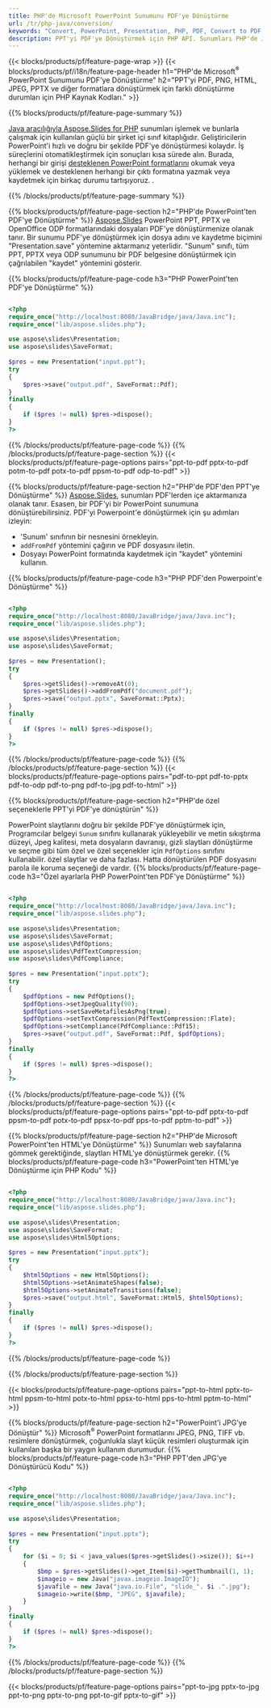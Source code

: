 ```yaml
---
title: PHP'de Microsoft PowerPoint Sunumunu PDF'ye Dönüştürme
url: /tr/php-java/conversion/
keywords: "Convert, PowerPoint, Presentation, PHP, PDF, Convert to PDF, PPT to PDF"
description: PPT'yi PDF'ye Dönüştürmek için PHP API. Sunumları PHP'de JPG, PNG ve diğer formatlara dönüştürün.
---
```


{{< blocks/products/pf/feature-page-wrap >}}
{{< blocks/products/pf/i18n/feature-page-header h1="PHP'de Microsoft<sup>®</sup> PowerPoint Sunumunu PDF'ye Dönüştürme" h2="PPT'yi PDF, PNG, HTML, JPEG, PPTX ve diğer formatlara dönüştürmek için farklı dönüştürme durumları için PHP Kaynak Kodları." >}}

{{% blocks/products/pf/feature-page-summary %}}

[Java aracılığıyla Aspose.Slides for PHP](https://products.aspose.com/slides/tr/php-java/) sunumları işlemek ve bunlarla çalışmak için kullanılan güçlü bir şirket içi sınıf kitaplığıdır. Geliştiricilerin PowerPoint'i hızlı ve doğru bir şekilde PDF'ye dönüştürmesi kolaydır. İş süreçlerini otomatikleştirmek için sonuçları kısa sürede alın. Burada, herhangi bir girişi [desteklenen PowerPoint formatlarını](https://docs.aspose.com/slides/php-java/supported-file-formats/) okumak veya yüklemek ve desteklenen herhangi bir çıktı formatına yazmak veya kaydetmek için birkaç durumu tartışıyoruz. . 

{{% /blocks/products/pf/feature-page-summary  %}}

{{% blocks/products/pf/feature-page-section  h2="PHP'de PowerPoint'ten PDF'ye Dönüştürme" %}}
[Aspose.Slides](https://products.aspose.com/slides/tr/php-java/) PowerPoint PPT, PPTX ve OpenOffice ODP formatlarındaki dosyaları PDF'ye dönüştürmenize olanak tanır. Bir sunumu PDF'ye dönüştürmek için dosya adını ve kaydetme biçimini "Presentation.save" yöntemine aktarmanız yeterlidir. "Sunum" sınıfı, tüm PPT, PPTX veya ODP sunumunu bir PDF belgesine dönüştürmek için çağrılabilen "kaydet" yöntemini gösterir.

{{% blocks/products/pf/feature-page-code h3="PHP PowerPoint'ten PDF'ye Dönüştürme" %}}

```php

<?php
require_once("http://localhost:8080/JavaBridge/java/Java.inc");
require_once("lib/aspose.slides.php");
 
use aspose\slides\Presentation;
use aspose\slides\SaveFormat;
 
$pres = new Presentation("input.ppt");
try
{
    $pres->save("output.pdf", SaveFormat::Pdf); 
}
finally
{
    if ($pres != null) $pres->dispose();
}
?>
```
{{% /blocks/products/pf/feature-page-code  %}}
{{% /blocks/products/pf/feature-page-section %}}
{{< blocks/products/pf/feature-page-options pairs="ppt-to-pdf pptx-to-pdf potm-to-pdf potx-to-pdf ppsm-to-pdf odp-to-pdf" >}}

{{% blocks/products/pf/feature-page-section  h2="PHP'de PDF'den PPT'ye Dönüştürme" %}}
[Aspose.Slides](https://products.aspose.com/slides/tr/php-java/), sunumları PDF'lerden içe aktarmanıza olanak tanır. Esasen, bir PDF'yi bir PowerPoint sunumuna dönüştürebilirsiniz. PDF'yi Powerpoint'e dönüştürmek için şu adımları izleyin:
- 'Sunum' sınıfının bir nesnesini örnekleyin.
- `addFromPdf` yöntemini çağırın ve PDF dosyasını iletin.
- Dosyayı PowerPoint formatında kaydetmek için "kaydet" yöntemini kullanın.

{{% blocks/products/pf/feature-page-code h3="PHP PDF'den Powerpoint'e Dönüştürme" %}}

```php

<?php
require_once("http://localhost:8080/JavaBridge/java/Java.inc");
require_once("lib/aspose.slides.php");
 
use aspose\slides\Presentation;
use aspose\slides\SaveFormat;
 
$pres = new Presentation();
try
{
    $pres->getSlides()->removeAt(0);
    $pres->getSlides()->addFromPdf("document.pdf");
    $pres->save("output.pptx", SaveFormat::Pptx); 
}
finally
{
    if ($pres != null) $pres->dispose();
}
?>
```
{{% /blocks/products/pf/feature-page-code  %}}
{{% /blocks/products/pf/feature-page-section %}}
{{< blocks/products/pf/feature-page-options pairs="pdf-to-ppt pdf-to-pptx pdf-to-odp pdf-to-png pdf-to-jpg pdf-to-html" >}}


{{% blocks/products/pf/feature-page-section  h2="PHP'de özel seçeneklerle PPT'yi PDF'ye dönüştürün" %}}

PowerPoint slaytlarını doğru bir şekilde PDF'ye dönüştürmek için, Programcılar belgeyi `Sunum` sınıfını kullanarak yükleyebilir ve metin sıkıştırma düzeyi, Jpeg kalitesi, meta dosyaların davranışı, gizli slaytları dönüştürme ve seçme gibi tüm özel ve özel seçenekler için `PdfOptions` sınıfını kullanabilir. özel slaytlar ve daha fazlası. Hatta dönüştürülen PDF dosyasını parola ile koruma seçeneği de vardır.
{{% blocks/products/pf/feature-page-code h3="Özel ayarlarla PHP PowerPoint'ten PDF'ye Dönüştürme" %}}

```php

<?php
require_once("http://localhost:8080/JavaBridge/java/Java.inc");
require_once("lib/aspose.slides.php");
 
use aspose\slides\Presentation;
use aspose\slides\SaveFormat;
use aspose\slides\PdfOptions;
use aspose\slides\PdfTextCompression;
use aspose\slides\PdfCompliance;
 
$pres = new Presentation("input.pptx");
try
{
    $pdfOptions = new PdfOptions();
    $pdfOptions->setJpegQuality(90);
    $pdfOptions->setSaveMetafilesAsPng(true);
    $pdfOptions->setTextCompression(PdfTextCompression::Flate);
    $pdfOptions->setCompliance(PdfCompliance::Pdf15);
    $pres->save("output.pdf", SaveFormat::Pdf, $pdfOptions);
}
finally
{
    if ($pres != null) $pres->dispose();
}
?>
```
{{% /blocks/products/pf/feature-page-code  %}}
{{% /blocks/products/pf/feature-page-section %}}
{{< blocks/products/pf/feature-page-options pairs="ppt-to-pdf pptx-to-pdf ppsm-to-pdf potx-to-pdf ppsx-to-pdf pps-to-pdf pptm-to-pdf" >}}


{{% blocks/products/pf/feature-page-section  h2="PHP'de Microsoft PowerPoint'ten HTML'ye Dönüştürme" %}}
Sunumları web sayfalarına gömmek gerektiğinde, slaytları HTML'ye dönüştürmek gerekir. 
{{% blocks/products/pf/feature-page-code h3="PowerPoint'ten HTML'ye Dönüştürme için PHP Kodu" %}}

```php

<?php
require_once("http://localhost:8080/JavaBridge/java/Java.inc");
require_once("lib/aspose.slides.php");
 
use aspose\slides\Presentation;
use aspose\slides\SaveFormat;
use aspose\slides\Html5Options;
 
$pres = new Presentation("input.pptx");
try
{
    $html5Options = new Html5Options();
    $html5Options->setAnimateShapes(false);
    $html5Options->setAnimateTransitions(false);
    $pres->save("output.html", SaveFormat::Html5, $html5Options);
}
finally
{
    if ($pres != null) $pres->dispose();
}
?>
```
{{% /blocks/products/pf/feature-page-code %}}

{{% /blocks/products/pf/feature-page-section %}}

{{< blocks/products/pf/feature-page-options pairs="ppt-to-html pptx-to-html ppsm-to-html potx-to-html ppsx-to-html pps-to-html pptm-to-html" >}}

{{% blocks/products/pf/feature-page-section  h2="PowerPoint'i JPG'ye Dönüştür" %}}
Microsoft<sup>®</sup> PowerPoint formatlarını JPEG, PNG, TIFF vb. resimlere dönüştürmek, çoğunlukla slayt küçük resimleri oluşturmak için kullanılan başka bir yaygın kullanım durumudur. 
{{% blocks/products/pf/feature-page-code h3="PHP PPT'den JPG'ye Dönüştürücü Kodu" %}}
```php

<?php
require_once("http://localhost:8080/JavaBridge/java/Java.inc");
require_once("lib/aspose.slides.php");
 
use aspose\slides\Presentation;
 
$pres = new Presentation("input.pptx");
try
{
    for ($i = 0; $i < java_values($pres->getSlides()->size()); $i++)
    {
        $bmp = $pres->getSlides()->get_Item($i)->getThumbnail(1, 1);
        $imageio = new Java("javax.imageio.ImageIO");
        $javafile = new Java("java.io.File", "slide_". $i .".jpg");
        $imageio->write($bmp, "JPEG", $javafile);
    }
}
finally
{
    if ($pres != null) $pres->dispose();
}
?>  
```
{{% /blocks/products/pf/feature-page-code %}}
{{% /blocks/products/pf/feature-page-section %}}

{{< blocks/products/pf/feature-page-options pairs="ppt-to-jpg pptx-to-jpg ppt-to-png pptx-to-png ppt-to-gif pptx-to-gif" >}}